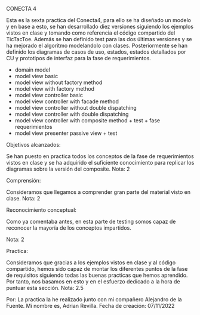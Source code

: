 CONECTA 4

Esta es la sexta practica del Conecta4, para ello se ha diseñado un modelo
y en base a esto, se han desarrollado diez versiones siguiendo los ejemplos vistos en
clase y tomando como referencia el código compartido del TicTacToe. Además se han definido test
para las dos últimas versiones y se ha mejorado el algoritmo modelandolo con clases.
Posteriormente se han definido los diagramas de casos de uso, estados, estados detallados por CU 
y prototipos de interfaz para la fase de requerimientos.
- domain model
- model view basic
- model view without factory method
- model view with factory method
- model view controller basic
- model view controller with facade method
- model view controller without double dispatching
- model view controller with double dispatching
- model view controller with composite method + test + fase requerimientos
- model view presenter passive view + test

Objetivos alcanzados:

Se han puesto en practica todos los conceptos de la fase de requerimientos vistos en clase 
y se ha adquirido el suficiente conocimiento para replicar los diagramas sobre la versión del composite.
Nota: 2

Comprensión:

Consideramos que llegamos a comprender gran parte del material visto en clase.
Nota: 2

Reconocimiento conceptual:

Como ya comentaba antes, en esta parte de testing somos capaz de reconocer la mayoría de los conceptos
impartidos.

Nota: 2

Practica:

Consideramos que gracias a los ejemplos vistos en clase y al código compartido,
hemos sido capaz de montar los diferentes puntos de la fase de requisitos siguiendo todas las
buenas practicas que hemos aprendido.
Por tanto, nos basamos en esto y en el esfuerzo dedicado a la hora de puntuar esta sección.
Nota: 2.5

Por: La practica la he realizado junto con mi compañero Alejandro de la Fuente.
Mi nombre es, Adrian Revilla.
Fecha de creación: 07/11/2022
